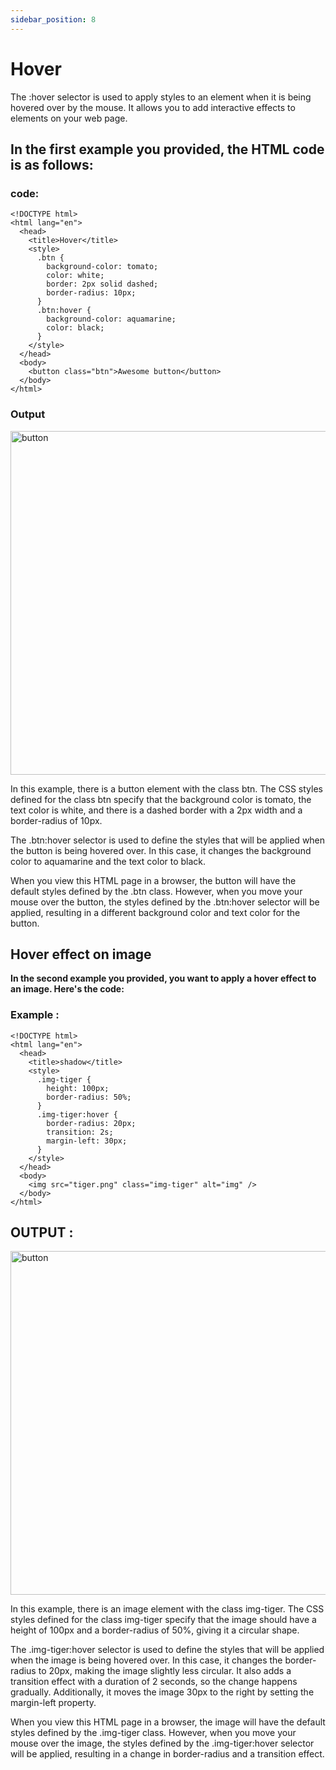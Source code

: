 ```yaml
---
sidebar_position: 8
---
```


# Hover 

The :hover selector is used to apply styles to an element when it is being hovered over by the mouse. It allows you to add interactive effects to elements on your web page.

## In the first example you provided, the HTML code is as follows:

### code:

```
<!DOCTYPE html>
<html lang="en">
  <head>
    <title>Hover</title>
    <style>
      .btn {
        background-color: tomato;
        color: white;
        border: 2px solid dashed;
        border-radius: 10px;
      }
      .btn:hover {
        background-color: aquamarine;
        color: black;
      }
    </style>
  </head>
  <body>
    <button class="btn">Awesome button</button>
  </body>
</html>
```
### Output

<img src="/css/05/01_image.png" alt="button" width="550px"/>

In this example, there is a button element with the class btn. The CSS styles defined for the class btn specify that the background color is tomato, the text color is white, and there is a dashed border with a 2px width and a border-radius of 10px.

The .btn:hover selector is used to define the styles that will be applied when the button is being hovered over. In this case, it changes the background color to aquamarine and the text color to black.

When you view this HTML page in a browser, the button will have the default styles defined by the .btn class. However, when you move your mouse over the button, the styles defined by the .btn:hover selector will be applied, resulting in a different background color and text color for the button.

## Hover effect on image

**In the second example you provided, you want to apply a hover effect to an image. Here's the code:**

### Example :

```
<!DOCTYPE html>
<html lang="en">
  <head>
    <title>shadow</title>
    <style>
      .img-tiger {
        height: 100px;
        border-radius: 50%;
      }
      .img-tiger:hover {
        border-radius: 20px;
        transition: 2s;
        margin-left: 30px;
      }
    </style>
  </head>
  <body>
    <img src="tiger.png" class="img-tiger" alt="img" />
  </body>
</html>
```

## OUTPUT : 
<img src="/css/05/02_image.png" alt="button" width="550px"/>

In this example, there is an image element with the class img-tiger. The CSS styles defined for the class img-tiger specify that the image should have a height of 100px and a border-radius of 50%, giving it a circular shape.

The .img-tiger:hover selector is used to define the styles that will be applied when the image is being hovered over. In this case, it changes the border-radius to 20px, making the image slightly less circular. It also adds a transition effect with a duration of 2 seconds, so the change happens gradually. Additionally, it moves the image 30px to the right by setting the margin-left property.

When you view this HTML page in a browser, the image will have the default styles defined by the .img-tiger class. However, when you move your mouse over the image, the styles defined by the .img-tiger:hover selector will be applied, resulting in a change in border-radius and a transition effect.
